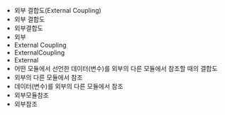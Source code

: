 - 외부 결합도(External Coupling)
- 외부 결합도
- 외부결합도
- 외부
- External Coupling
- ExternalCoupling
- External
- 어떤 모듈에서 선언한 데이터(변수)를 외부의 다른 모듈에서 참조할 때의 결합도
- 외부의 다른 모듈에서 참조
- 데이터(변수)를 외부의 다른 모듈에서 참조
- 외부모듈참조
- 외부참조